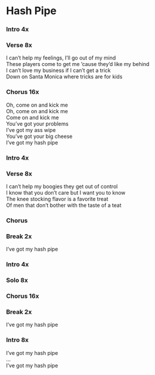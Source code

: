 # Hash Pipe


### Intro  4x

### Verse  8x
I can’t help my feelings, I’ll go out of my mind  
These players come to get me ’cause they’d like my behind  
I can’t love my business if I can’t get a trick  
Down on Santa Monica where tricks are for kids  

### Chorus  16x
Oh, come on and kick me  
Oh, come on and kick me  
Come on and kick me  
You’ve got your problems  
I’ve got my ass wipe  
You’ve got your big cheese  
I’ve got my hash pipe  

### Intro  4x

### Verse  8x
I can’t help my boogies they get out of control  
I know that you don’t care but I want you to know  
The knee stocking flavor is a favorite treat  
Of men that don’t bother with the taste of a teat

### Chorus  

### Break  2x
I’ve got my hash pipe

### Intro  4x

### Solo  8x

### Chorus  16x

### Break  2x
I’ve got my hash pipe

### Intro  8x
I’ve got my hash pipe  
...  
I’ve got my hash pipe